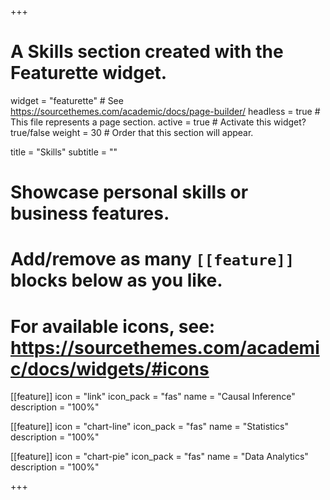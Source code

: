 +++
# A Skills section created with the Featurette widget.
widget = "featurette"  # See https://sourcethemes.com/academic/docs/page-builder/
headless = true  # This file represents a page section.
active = true  # Activate this widget? true/false
weight = 30  # Order that this section will appear.

title = "Skills"
subtitle = ""

# Showcase personal skills or business features.
#
# Add/remove as many `[[feature]]` blocks below as you like.
#
# For available icons, see: https://sourcethemes.com/academic/docs/widgets/#icons

[[feature]]
  icon = "link"
  icon_pack = "fas"
  name = "Causal Inference"
  description = "100%"

[[feature]]
  icon = "chart-line"
  icon_pack = "fas"
  name = "Statistics"
  description = "100%"  

[[feature]]
  icon = "chart-pie"
  icon_pack = "fas"
  name = "Data Analytics"
  description = "100%"

+++

